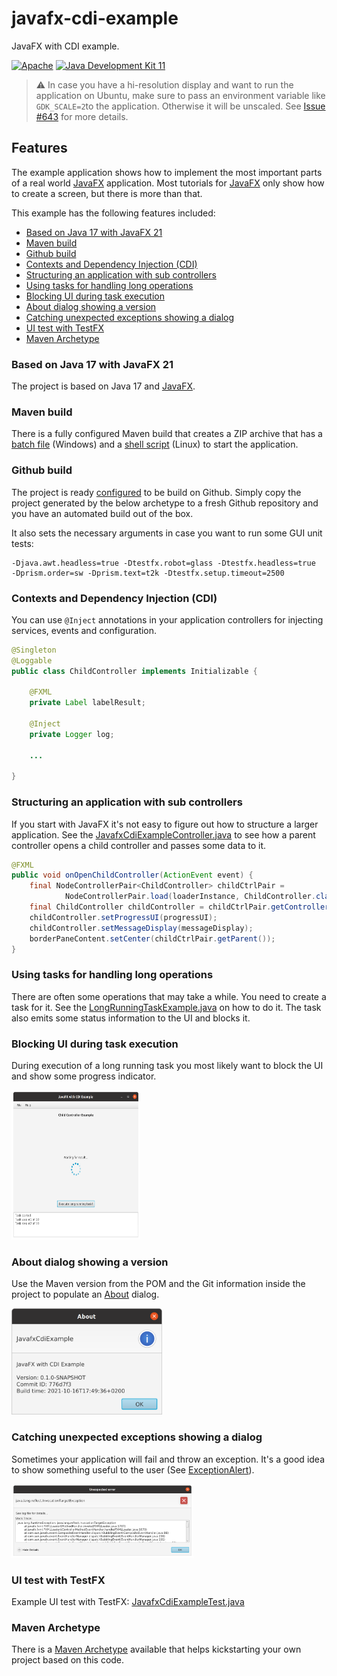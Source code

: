 # javafx-cdi-example
JavaFX with CDI example.

[![Apache](https://img.shields.io/badge/License-Apache%202.0-blue.svg)](https://opensource.org/licenses/Apache-2.0)
[![Java Development Kit 11](https://img.shields.io/badge/JDK-11-green.svg)](https://openjdk.java.net/projects/jdk/11/)

> :warning: In case you have a hi-resolution display and want to run the application on Ubuntu, make sure to pass an environment variable like `GDK_SCALE=2`to the application. Otherwise it will be unscaled. See [Issue #643](https://github.com/javafxports/openjdk-jfx/issues/643) for more details.

## Features
The example application shows how to implement the most important parts of a real world [JavaFX](https://openjfx.io/) application.
Most tutorials for [JavaFX](https://openjfx.io/) only show how to create a screen, but there is more than that.

This example has the following features included:

* [Based on Java 17 with JavaFX 21](#based-on-java-17-with-javafx-21)
* [Maven build](#maven-build)
* [Github build](#github-build)
* [Contexts and Dependency Injection (CDI)](#contexts-and-dependency-injection-cdi)
* [Structuring an application with sub controllers](#structuring-an-application-with-sub-controllers)
* [Using tasks for handling long operations](#using-tasks-for-handling-long-operations)
* [Blocking UI during task execution](#blocking-ui-during-task-execution)
* [About dialog showing a version](#about-dialog-showing-a-version)
* [Catching unexpected exceptions showing a dialog](#catching-unexpected-exceptions-showing-a-dialog)
* [UI test with TestFX](#ui-test-with-testfx)
* [Maven Archetype](#maven-archetype)

### Based on Java 17 with JavaFX 21
The project is based on Java 17 and [JavaFX](https://openjfx.io/).

### Maven build
There is a fully configured Maven build that creates a ZIP archive that has a [batch file](src/main/app/javafx-cdi-example.bat) (Windows) and a [shell script](src/main/app/javafx-cdi-example.sh) (Linux) to start the application.

### Github build
The project is ready [configured](.github/workflows/maven.yml) to be build on Github.
Simply copy the project generated by the below archetype to a fresh Github repository and you have an automated build out of the box.

It also sets the necessary arguments in case you want to run some GUI unit tests:

```
-Djava.awt.headless=true -Dtestfx.robot=glass -Dtestfx.headless=true 
-Dprism.order=sw -Dprism.text=t2k -Dtestfx.setup.timeout=2500
```

### Contexts and Dependency Injection (CDI)
You can use `@Inject` annotations in your application controllers for injecting services, events and configuration.

```java
@Singleton
@Loggable
public class ChildController implements Initializable {

    @FXML
    private Label labelResult;
    
    @Inject
    private Logger log;

    ...

}
```

### Structuring an application with sub controllers
If you start with JavaFX it's not easy to figure out how to structure a larger application.
See the [JavafxCdiExampleController.java](src/main/java/org/fuin/examples/javafxcdi/app/JavafxCdiExampleController.java#L72) to see how a parent controller opens a child controller and passes some data to it.

```java
@FXML
public void onOpenChildController(ActionEvent event) {
    final NodeControllerPair<ChildController> childCtrlPair = 
            NodeControllerPair.load(loaderInstance, ChildController.class);
    final ChildController childController = childCtrlPair.getController();
    childController.setProgressUI(progressUI);
    childController.setMessageDisplay(messageDisplay);
    borderPaneContent.setCenter(childCtrlPair.getParent());
}
```

### Using tasks for handling long operations
There are often some operations that may take a while. You need to create a task for it. See the [LongRunningTaskExample.java](src/main/java/org/fuin/examples/javafxcdi/app/LongRunningTaskExample.java) on how to do it. The task also emits some status information to the UI and blocks it.

### Blocking UI during task execution
During execution of a long running task you most likely want to block the UI and show some progress indicator.

<a href="images/progress-indicator.png"><img src="https://github.com/fuinorg/javafx-cdi-example/raw/main/images/progress-indicator.png" width="206" height="239"></a>

### About dialog showing a version
Use the Maven version from the POM and the Git information inside the project to populate an [About](src/main/java/org/fuin/examples/javafxcdi/controls/AboutAlert.java) dialog.

<a href="images/about.png"><img src="https://github.com/fuinorg/javafx-cdi-example/raw/main/images/about.png" width="241" height="170"></a>

### Catching unexpected exceptions showing a dialog
Sometimes your application will fail and throw an exception. It's a good idea to show something useful to the user (See [ExceptionAlert](src/main/java/org/fuin/examples/javafxcdi/controls/ExceptionAlert.java)).

<a href="images/exception-dialog.png"><img src="https://github.com/fuinorg/javafx-cdi-example/raw/main/images/exception-dialog.png" width="291" height="118"></a>

### UI test with TestFX
Example UI test with TestFX: [JavafxCdiExampleTest.java](test/src/test/java/org/fuin/examples/javafxcdi/test/JavafxCdiExampleTest.java)

### Maven Archetype
There is a [Maven Archetype](https://github.com/fuinorg/javafx-cdi-archetype) available that helps kickstarting your own project based on this code.
 
